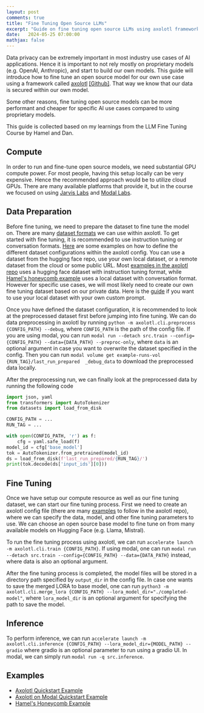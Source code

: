 ```yaml
---
layout: post
comments: true
title: "Fine Tuning Open Source LLMs"
excerpt: "Guide on fine tuning open source LLMs using axolotl framework."
date:   2024-05-25 07:00:00
mathjax: false
---
```


Data privacy can be extremely important in most industry use cases of AI applications. Hence it is important to not rely mostly on proprietary models (e.g. OpenAI, Anthropic), and start to build our own models. This guide will introduce how to fine tune an open source model for our own use case using a framework called [axolotl](https://openaccess-ai-collective.github.io/axolotl/) [[Github]](https://github.com/OpenAccess-AI-Collective/axolotl/). That way we know that our data is secured within our own model.

Some other reasons, fine tuning open source models can be more performant and cheaper for specific AI use cases compared to using proprietary models.

This guide is collected based on my learnings from the LLM Fine Tuning Course by Hamel and Dan.

## Compute
In order to run and fine-tune open source models, we need substantial GPU compute power. For most people, having this setup locally can be very expensive. Hence the recommended approach would be to utilize cloud GPUs. There are many available platforms that provide it, but in the course we focused on using [Jarvis Labs](https://jarvislabs.ai/templates/axolotl) and [Modal Labs](https://modal.com/).

## Data Preparation
Before fine tuning, we need to prepare the dataset to fine tune the model on. There are many [dataset formats](https://openaccess-ai-collective.github.io/axolotl/docs/dataset-formats/) we can use within axolotl. To get started with fine tuning, it is recommended to use instruction tuning or conversation formats. [Here](https://github.com/OpenAccess-AI-Collective/axolotl/tree/main?tab=readme-ov-file#dataset) are some examples on how to define the different dataset configurations within the axolotl config. You can use a dataset from the hugging face repo, use your own local dataset, or a remote dataset from the cloud or some public URL. Most [examples in the axolotl repo](https://github.com/OpenAccess-AI-Collective/axolotl/blob/main/examples/mistral/lora.yml) uses a hugging face dataset with instruction tuning format, while [Hamel's honeycomb example](https://github.com/parlance-labs/ftcourse/blob/master/hc.yml) uses a local dataset with conversation format. However for specific use cases, we will most likely need to create our own fine tuning dataset based on our private data. Here is the [guide](https://openaccess-ai-collective.github.io/axolotl/docs/config.html) if you want to use your local dataset with your own custom prompt.

Once you have defined the dataset configuration, it is recommended to look at the preprocessed dataset first before jumping into fine tuning. We can do data preprocessing in axolotl by running `python -m axolotl.cli.preprocess {CONFIG_PATH} --debug`, where `CONFIG_PATH` is the path of the config file. If you are using modal, you can run `modal run --detach src.train --config={CONFIG_PATH} --data={DATA_PATH} --preproc-only`, where `data` is an optional argument in case you want to overwrite the dataset specified in the config. Then you can run `modal volume get example-runs-vol {RUN_TAG}/last_run_prepared  _debug_data` to download the preprocessed data locally.

After the preprocessing run, we can finally look at the preprocessed data by running the following code
```python
import json, yaml
from transformers import AutoTokenizer
from datasets import load_from_disk

CONFIG_PATH = ...
RUN_TAG = ...

with open(CONFIG_PATH, 'r') as f:
    cfg = yaml.safe_load(f)
model_id = cfg['base_model']
tok = AutoTokenizer.from_pretrained(model_id)
ds = load_from_disk(f'last_run_prepared/{RUN_TAG}/')
print(tok.decode(ds['input_ids'][0]))
```

## Fine Tuning
<!-- there are many types of fine tuning. 3 most common ones are full fine tuning, lora, and qlora -->

Once we have setup our compute resource as well as our fine tuning dataset, we can start our fine tuning process. First we need to create an axolotl config file (there are many [examples](https://github.com/OpenAccess-AI-Collective/axolotl/tree/main/examples) to follow in the axolotl repo), where we can specify the data, model, and other fine tuning parameters to use. We can choose an open source base model to fine tune on from many available models on Hugging Face (e.g. Llama, Mistral).

To run the fine tuning process using axolotl, we can run `accelerate launch -m axolotl.cli.train {CONFIG_PATH}`. If using modal, one can run `modal run --detach src.train --config={CONFIG_PATH} --data={DATA_PATH}` instead, where data is also an optional argument.

After the fine tuning process is completed, the model files will be stored in a directory path specified by `output_dir` in the config file. In case one wants to save the merged LORA to base model, one can run `python3 -m axolotl.cli.merge_lora {CONFIG_PATH} --lora_model_dir="./completed-model"`, where `lora_model_dir` is an optional argument for specifying the path to save the model.

## Inference
To perform inference, we can run `accelerate launch -m axolotl.cli.inference {CONFIG_PATH} --lora_model_dir={MODEL_PATH} --gradio` where gradio is an optional parameter to run using a gradio UI. In modal, we can simply run `modal run -q src.inference`.

## Examples
- [Axolotl Quickstart Example](https://github.com/OpenAccess-AI-Collective/axolotl?tab=readme-ov-file#quickstart-)
- [Axolotl on Modal Quickstart Example](https://github.com/modal-labs/llm-finetuning?tab=readme-ov-file#quickstart)
- [Hamel's Honeycomb Example](https://github.com/parlance-labs/ftcourse)